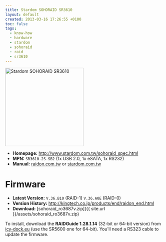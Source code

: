 ```yaml
---
title: Stardom SOHORAID SR3610
layout: default
created: 2013-03-16 17:26:55 +0100
toc: false
tags:
  - know-how
  - hardware
  - stardom
  - sohoraid
  - raid
  - sr3610
---
```


<img src="{{ site.url }}/assets/sohoraid_sr3610.jpg" alt="Stardom SOHORAID SR3610" height="250" />

  * **Homepage:** http://www.stardom.com.tw/sohoraid_spec.html
  * **MPN:** `SR3610-2S-SB2` (1x USB 2.0, 1x eSATA, 1x RS232)
  * **Manual:** [raidon.com.tw](http://www.raidon.com.tw/user_file/000081.pdf) or [stardom.com.tw](http://www.stardom.com.tw/stardom_products_data/sohoraid_series/sr3610/sr3610_2s_sb2_wbc_b2_manual_en.pdf)


Firmware
========

  * **Latest Version:** `V.36.B10` (RAID-1) `V.36.A0E` (RAID-0)
  * **Version History:** http://kingtech.co.jp/products/end/raidon_end.html
  * **Download:** [sohoraid_ro3687v.zip]({{ site.url }}/assets/sohoraid_ro3687v.zip)

To install, download the **RAIDGuide 1.28.1.14** (32-bit or 64-bit version) from [icy-dock.eu](http://www.icy-dock.eu/en/pages/service/driver.php) (use the SR5600 one for 64-bit).
You'll need a RS323 cable to update the firmware.
